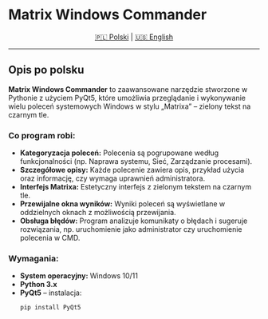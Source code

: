 # Matrix Windows Commander

<div align="center">
  <a href="#opis-po-polsku">🇵🇱 Polski</a> | <a href="#english-description">🇺🇸 English</a>
</div>

---

## Opis po polsku

**Matrix Windows Commander** to zaawansowane narzędzie stworzone w Pythonie z użyciem PyQt5, które umożliwia przeglądanie i wykonywanie wielu poleceń systemowych Windows w stylu „Matrixa” – zielony tekst na czarnym tle. 

### Co program robi:
- **Kategoryzacja poleceń:** Polecenia są pogrupowane według funkcjonalności (np. Naprawa systemu, Sieć, Zarządzanie procesami).
- **Szczegółowe opisy:** Każde polecenie zawiera opis, przykład użycia oraz informację, czy wymaga uprawnień administratora.
- **Interfejs Matrixa:** Estetyczny interfejs z zielonym tekstem na czarnym tle.
- **Przewijalne okna wyników:** Wyniki poleceń są wyświetlane w oddzielnych oknach z możliwością przewijania.
- **Obsługa błędów:** Program analizuje komunikaty o błędach i sugeruje rozwiązania, np. uruchomienie jako administrator czy uruchomienie polecenia w CMD.

### Wymagania:
- **System operacyjny:** Windows 10/11
- **Python 3.x**
- **PyQt5** – instalacja:  
  ```bash
  pip install PyQt5
